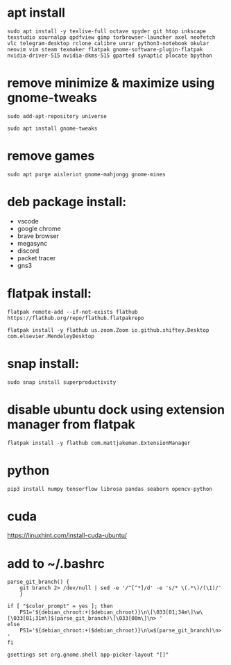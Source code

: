 # apt install

`sudo apt install -y texlive-full octave spyder git htop inkscape texstudio xournalpp qpdfview gimp torbrowser-launcher axel neofetch vlc telegram-desktop rclone calibre unrar python3-notebook okular neovim vim steam texmaker flatpak gnome-software-plugin-flatpak nvidia-driver-515 nvidia-dkms-515 gparted synaptic plocate bpython`

# remove minimize & maximize using gnome-tweaks

`sudo add-apt-repository universe`

`sudo apt install gnome-tweaks`

# remove games

`sudo apt purge aisleriot gnome-mahjongg gnome-mines`

# deb package install:

- vscode
- google chrome
- brave browser
- megasync
- discord
- packet tracer
- gns3

# flatpak install:

`flatpak remote-add --if-not-exists flathub https://flathub.org/repo/flathub.flatpakrepo`

`flatpak install -y flathub us.zoom.Zoom io.github.shiftey.Desktop com.elsevier.MendeleyDesktop`

# snap install:

`sudo snap install superproductivity`

# disable ubuntu dock using extension manager from flatpak

`flatpak install -y flathub com.mattjakeman.ExtensionManager`

# python

`pip3 install numpy tensorflow librosa pandas seaborn opencv-python`

# cuda

https://linuxhint.com/install-cuda-ubuntu/

# add to ~/.bashrc

```
parse_git_branch() {
    git branch 2> /dev/null | sed -e '/^[^*]/d' -e 's/* \(.*\)/(\1)/'
    }

if [ "$color_prompt" = yes ]; then
    PS1='${debian_chroot:+($debian_chroot)}\n\[\033[01;34m\]\w\[\033[01;31m\]$(parse_git_branch)\[\033[00m\]\n> '
else
    PS1='${debian_chroot:+($debian_chroot)}\n\w$(parse_git_branch)\n> '
fi

gsettings set org.gnome.shell app-picker-layout "[]"
```
